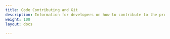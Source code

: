 ```yaml
---
title: Code Contributing and Git
description: Information for developers on how to contribute to the project
weight: 100 
layout: docs

---
```

